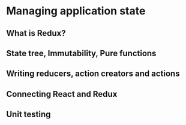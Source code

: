 # Managing application state


## What is Redux?


## State tree, Immutability, Pure functions


## Writing reducers, action creators and actions


## Connecting React and Redux


## Unit testing
